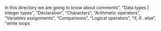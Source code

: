 In this directory we are going to know about comments”, “Data types | Integer types”, “Declaration”, “Characters”, “Arithmetic operators”, “Variables assignments”, “Comparisons”, “Logical operators”, “if, if…else”, “while loops
